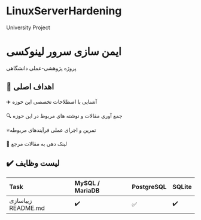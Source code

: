 # LinuxServerHardening
University Project

# ایمن سازی سرور لینوکسی
پروژه پژوهشی-عملی دانشگاهی



## 🚀 اهداف اصلی

✈️ آشنایی با اصطلاحات تخصصی این حوزه

🔍 جمع آوری مقالات و نوشته های مربوط در این حوزه

⭐تمرین و اجرای عملی فرآیندهای مربوطه

🔄 لینک دهی به مقالات مرجع

## ✔️ لیست وظایف

Task | MySQL / MariaDB | PostgreSQL | SQLite
:------------ | :-------------| :-------------| :-------------
زیباسازی README.md | :heavy_check_mark: |  :white_check_mark: | :heavy_check_mark:
